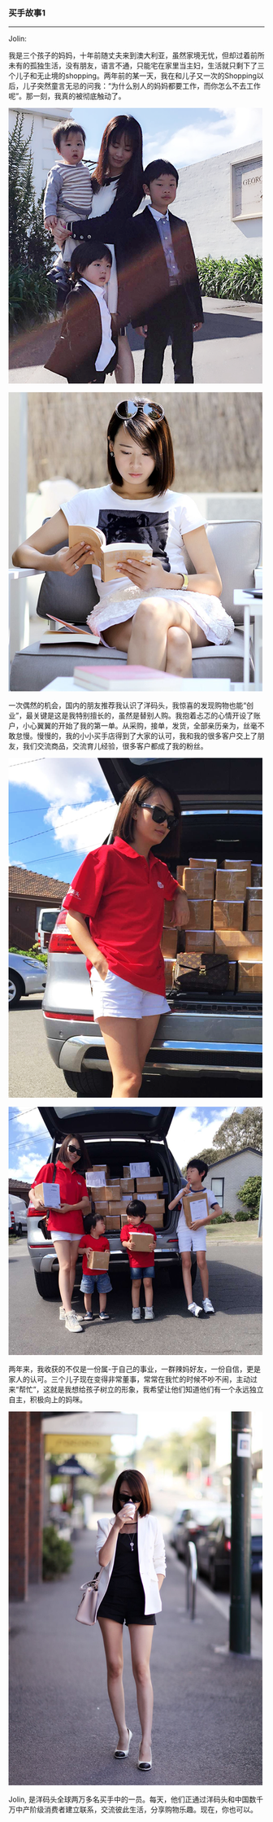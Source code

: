 ### 买手故事1

---

Jolin:

我是三个孩子的妈妈，十年前随丈夫来到澳大利亚，虽然家境无忧，但却过着前所未有的孤独生活，没有朋友，语言不通，只能宅在家里当主妇，生活就只剩下了三个儿子和无止境的shopping。两年前的某一天，我在和儿子又一次的Shopping以后，儿子突然童言无忌的问我：“为什么别人的妈妈都要工作，而你怎么不去工作呢”。那一刻，我真的被彻底触动了。

![](/recruitment/images/story_buyer1_1.png)

![](/recruitment/images/story_buyer1_2.png)



一次偶然的机会，国内的朋友推荐我认识了洋码头，我惊喜的发现购物也能“创业”，最关键是这是我特别擅长的，虽然是替别人购。我抱着忐忑的心情开设了账户，小心翼翼的开始了我的第一单。从采购，接单，发货，全部亲历亲为，丝毫不敢怠慢。慢慢的，我的小小买手店得到了大家的认可，我和我的很多客户交上了朋友，我们交流商品，交流育儿经验，很多客户都成了我的粉丝。

![](/recruitment/images/story_buyer1_3.png)

![](/recruitment/images/story_buyer1_4.png)


两年来，我收获的不仅是一份属-于自己的事业，一群辣妈好友，一份自信，更是家人的认可。三个儿子现在变得非常董事，常常在我忙的时候不吵不闹，主动过来“帮忙”，这就是我想给孩子树立的形象，我希望让他们知道他们有一个永远独立自主，积极向上的妈咪。

![](/recruitment/images/story_buyer1_5.png)


Jolin, 是洋码头全球两万多名买手中的一员。每天，他们正通过洋码头和中国数千万中产阶级消费者建立联系，交流彼此生活，分享购物乐趣。现在，你也可以。

